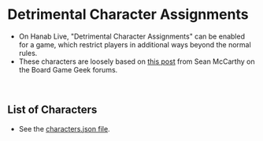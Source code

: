 # Detrimental Character Assignments

- On Hanab Live, "Detrimental Character Assignments" can be enabled for a game, which restrict players in additional ways beyond the normal rules.
- These characters are loosely based on [this post](https://boardgamegeek.com/thread/1688194/hanabi-characters-variant) from Sean McCarthy on the Board Game Geek forums.

<br />

## List of Characters

- See the [characters.json file](https://github.com/Hanabi-Live/hanabi-live/blob/main/packages/data/src/json/characters.json).
